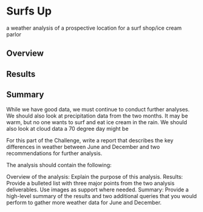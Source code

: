 # Surfs Up
a weather analysis of a prospective location for a surf shop/ice cream parlor

## Overview

## Results

## Summary

While we have good data, we must continue to conduct further analyses. We should also look at precipitation data from the two months. It may be warm, but no one wants to surf and eat ice cream in the rain. We should also look at cloud data a 70 degree day might be 



For this part of the Challenge, write a report that describes the key differences in weather between June and December and two recommendations for further analysis.

The analysis should contain the following:

Overview of the analysis: Explain the purpose of this analysis.
Results: Provide a bulleted list with three major points from the two analysis deliverables. Use images as support where needed.
Summary: Provide a high-level summary of the results and two additional queries that you would perform to gather more weather data for June and December.
